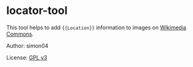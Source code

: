 locator-tool
============

This tool helps to add ``{{Location}}`` information to images on [Wikimedia Commons](https://commons.wikimedia.org/).

Author: simon04

License: [GPL v3](https://www.gnu.org/licenses/gpl.html)
